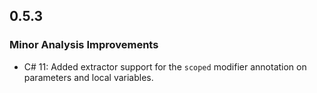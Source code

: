 ## 0.5.3

### Minor Analysis Improvements

* C# 11: Added extractor support for the `scoped` modifier annotation on parameters and local variables.
